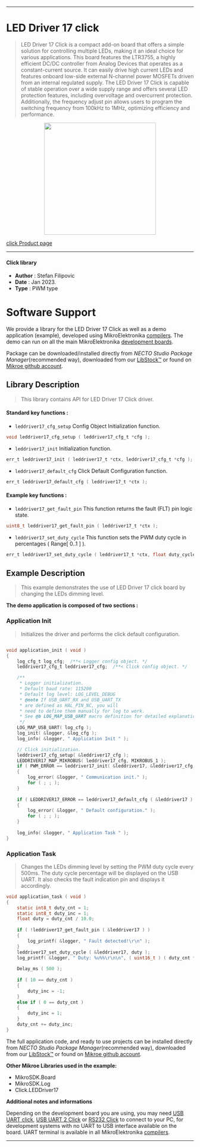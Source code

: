 
---
# LED Driver 17 click

> LED Driver 17 Click is a compact add-on board that offers a simple solution for controlling multiple LEDs, making it an ideal choice for various applications. This board features the LTR3755, a highly efficient DC/DC controller from Analog Devices that operates as a constant-current source. It can easily drive high current LEDs and features onboard low-side external N-channel power MOSFETs driven from an internal regulated supply. The LED Driver 17 Click is capable of stable operation over a wide supply range and offers several LED protection features, including overvoltage and overcurrent protection. Additionally, the frequency adjust pin allows users to program the switching frequency from 100kHz to 1MHz, optimizing efficiency and performance.

<p align="center">
  <img src="https://download.mikroe.com/images/click_for_ide/leddriver17_click.png" height=300px>
</p>

[click Product page](https://www.mikroe.com/led-driver-17-click)

---


#### Click library

- **Author**        : Stefan Filipovic
- **Date**          : Jan 2023.
- **Type**          : PWM type


# Software Support

We provide a library for the LED Driver 17 Click
as well as a demo application (example), developed using MikroElektronika
[compilers](https://www.mikroe.com/necto-studio).
The demo can run on all the main MikroElektronika [development boards](https://www.mikroe.com/development-boards).

Package can be downloaded/installed directly from *NECTO Studio Package Manager*(recommended way), downloaded from our [LibStock&trade;](https://libstock.mikroe.com) or found on [Mikroe github account](https://github.com/MikroElektronika/mikrosdk_click_v2/tree/master/clicks).

## Library Description

> This library contains API for LED Driver 17 Click driver.

#### Standard key functions :

- `leddriver17_cfg_setup` Config Object Initialization function.
```c
void leddriver17_cfg_setup ( leddriver17_cfg_t *cfg );
```

- `leddriver17_init` Initialization function.
```c
err_t leddriver17_init ( leddriver17_t *ctx, leddriver17_cfg_t *cfg );
```

- `leddriver17_default_cfg` Click Default Configuration function.
```c
err_t leddriver17_default_cfg ( leddriver17_t *ctx );
```

#### Example key functions :

- `leddriver17_get_fault_pin` This function returns the fault (FLT) pin logic state.
```c
uint8_t leddriver17_get_fault_pin ( leddriver17_t *ctx );
```

- `leddriver17_set_duty_cycle` This function sets the PWM duty cycle in percentages ( Range[ 0..1 ] ).
```c
err_t leddriver17_set_duty_cycle ( leddriver17_t *ctx, float duty_cycle );
```

## Example Description

> This example demonstrates the use of LED Driver 17 click board by changing the LEDs dimming level.

**The demo application is composed of two sections :**

### Application Init

> Initializes the driver and performs the click default configuration.

```c

void application_init ( void )
{
    log_cfg_t log_cfg;  /**< Logger config object. */
    leddriver17_cfg_t leddriver17_cfg;  /**< Click config object. */

    /** 
     * Logger initialization.
     * Default baud rate: 115200
     * Default log level: LOG_LEVEL_DEBUG
     * @note If USB_UART_RX and USB_UART_TX 
     * are defined as HAL_PIN_NC, you will 
     * need to define them manually for log to work. 
     * See @b LOG_MAP_USB_UART macro definition for detailed explanation.
     */
    LOG_MAP_USB_UART( log_cfg );
    log_init( &logger, &log_cfg );
    log_info( &logger, " Application Init " );

    // Click initialization.
    leddriver17_cfg_setup( &leddriver17_cfg );
    LEDDRIVER17_MAP_MIKROBUS( leddriver17_cfg, MIKROBUS_1 );
    if ( PWM_ERROR == leddriver17_init( &leddriver17, &leddriver17_cfg ) )
    {
        log_error( &logger, " Communication init." );
        for ( ; ; );
    }
    
    if ( LEDDRIVER17_ERROR == leddriver17_default_cfg ( &leddriver17 ) )
    {
        log_error( &logger, " Default configuration." );
        for ( ; ; );
    }
    
    log_info( &logger, " Application Task " );
}

```

### Application Task

> Changes the LEDs dimming level by setting the PWM duty cycle every 500ms. The duty cycle percentage will be displayed on the USB UART.
It also checks the fault indication pin and displays it accordingly.

```c
void application_task ( void )
{
    static int8_t duty_cnt = 1;
    static int8_t duty_inc = 1;
    float duty = duty_cnt / 10.0;
    
    if ( !leddriver17_get_fault_pin ( &leddriver17 ) )
    {
        log_printf( &logger, " Fault detected!\r\n" );
    }
    leddriver17_set_duty_cycle ( &leddriver17, duty );
    log_printf( &logger, " Duty: %u%%\r\n\n", ( uint16_t ) ( duty_cnt * 10 ) );
    
    Delay_ms ( 500 );
    
    if ( 10 == duty_cnt ) 
    {
        duty_inc = -1;
    }
    else if ( 0 == duty_cnt ) 
    {
        duty_inc = 1;
    }
    duty_cnt += duty_inc;
}
```

The full application code, and ready to use projects can be installed directly from *NECTO Studio Package Manager*(recommended way), downloaded from our [LibStock&trade;](https://libstock.mikroe.com) or found on [Mikroe github account](https://github.com/MikroElektronika/mikrosdk_click_v2/tree/master/clicks).

**Other Mikroe Libraries used in the example:**

- MikroSDK.Board
- MikroSDK.Log
- Click.LEDDriver17

**Additional notes and informations**

Depending on the development board you are using, you may need
[USB UART click](https://www.mikroe.com/usb-uart-click),
[USB UART 2 Click](https://www.mikroe.com/usb-uart-2-click) or
[RS232 Click](https://www.mikroe.com/rs232-click) to connect to your PC, for
development systems with no UART to USB interface available on the board. UART
terminal is available in all MikroElektronika
[compilers](https://shop.mikroe.com/compilers).

---
